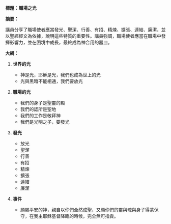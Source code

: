 **標題：職場之光**

**摘要：**

講員分享了職場使者應當發光、聖潔、行善、有招、精煉、擴張、連結、廉潔，並以聖經經文為依據，說明這些特質的重要性。講員強調，職場使者應當在職場中發揮影響力，並在困境中成長，最終成為神合用的器皿。

**大綱：**

1. **世界的光**
    - 神是光，耶穌是光，我們也成為世上的光
    - 光與黑暗不能相通，我們要放光

2. **職場的光**
    - 我們的身子是聖靈的殿
    - 我們的認所是聖地
    - 我們的工作是敬拜神
    - 我們是光明之子，要發光

3. **發光**
    - 放光
    - 聖潔
    - 行善
    - 有招
    - 精煉
    - 擴張
    - 連結
    - 廉潔

4. **事件**
    - 願賜平安的神，親自以你們全然成聖，又願你們的靈與魂與身子得蒙保守，在我主耶穌基督降臨的時候，完全無可指責。